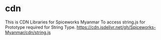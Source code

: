 # cdn
This is CDN Libraries for Spiceworks Myanmar
To access string.js for Prototype required for String Type.
https://cdn.jsdelivr.net/gh/Spiceworks-Myanmar/cdn/string.js

